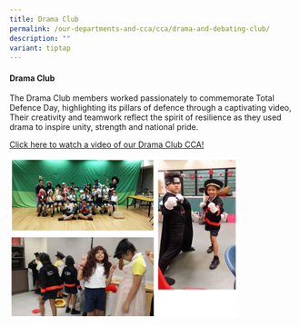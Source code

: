 ```yaml
---
title: Drama Club
permalink: /our-departments-and-cca/cca/drama-and-debating-club/
description: ""
variant: tiptap
---
```

<h4>Drama Club</h4>
<p>The Drama Club members worked passionately to commemorate Total Defence
Day, highlighting its pillars of defence through a captivating video, Their
creativity and teamwork reflect the spirit of resilience as they used drama
to inspire unity, strength and national pride.</p>
<p></p>
<p><a href="https://drive.google.com/file/d/17Ave1pc3U_TUzkyYdUuxlUbMzNdGKtMT/view?usp=drive_link" rel="noopener nofollow" target="_blank">Click here to watch a video of our Drama Club CCA!</a>
</p>
<p></p>
<div class="isomer-image-wrapper">
<img style="width:80%" height="auto" width="100%" src="/images/drama%20club.jpg">
</div>
<p></p>
